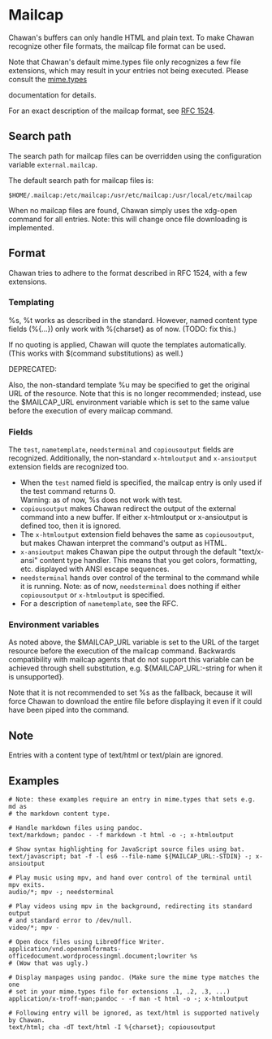 <!-- MANON
% cha-mailcap(5) | Mailcap support in Chawan
MANOFF -->

# Mailcap

Chawan's buffers can only handle HTML and plain text. To make Chawan recognize
other file formats, the mailcap file format can be used.

Note that Chawan's default mime.types file only recognizes a few file
extensions, which may result in your entries not being executed.
Please consult the <!-- MANOFF -->[mime.types](mime.types.md)<!-- MANON -->
<!-- MANON **cha-mime.types**(5) MANOFF --> documentation for details.

For an exact description of the mailcap format, see
[RFC 1524](https://www.rfc-editor.org/rfc/rfc1524).

## Search path

The search path for mailcap files can be overridden using the configuration
variable `external.mailcap`.

The default search path for mailcap files is:

```
$HOME/.mailcap:/etc/mailcap:/usr/etc/mailcap:/usr/local/etc/mailcap
```

When no mailcap files are found, Chawan simply uses the xdg-open command
for all entries. Note: this will change once file downloading is implemented.

## Format

Chawan tries to adhere to the format described in RFC 1524, with a few
extensions.

### Templating

%s, %t works as described in the standard. However, named content type fields
(%{...}) only work with %{charset} as of now. (TODO: fix this.)

If no quoting is applied, Chawan will quote the templates automatically. (This
works with $(command substitutions) as well.)

DEPRECATED:

Also, the non-standard template %u may be specified to get the original URL
of the resource. Note that this is no longer recommended; instead, use the
$MAILCAP_URL environment variable which is set to the same value before the
execution of every mailcap command.

### Fields

The `test`, `nametemplate`, `needsterminal` and `copiousoutput` fields are
recognized. Additionally, the non-standard `x-htmloutput` and `x-ansioutput`
extension fields are recognized too.

* When the `test` named field is specified, the mailcap entry is only used
  if the test command returns 0.  
  Warning: as of now, %s does not work with test.
* `copiousoutput` makes Chawan redirect the output of the external command
  into a new buffer. If either x-htmloutput or x-ansioutput is defined too, then
  it is ignored.
* The `x-htmloutput` extension field behaves the same as `copiousoutput`,
  but makes Chawan interpret the command's output as HTML.
* `x-ansioutput` makes Chawan pipe the output through the default "text/x-ansi"
  content type handler. This means that you get colors, formatting, etc.
  displayed with ANSI escape sequences.
* `needsterminal` hands over control of the terminal to the command while
  it is running. Note: as of now, `needsterminal` does nothing if either
  `copiousoutput` or `x-htmloutput` is specified.
* For a description of `nametemplate`, see the RFC.

### Environment variables

As noted above, the $MAILCAP_URL variable is set to the URL of the target
resource before the execution of the mailcap command. Backwards compatibility
with mailcap agents that do not support this variable can be achieved through
shell substitution, e.g. ${MAILCAP_URL:-string for when it is unsupported}.

Note that it is not recommended to set %s as the fallback, because it
will force Chawan to download the entire file before displaying it even if
it could have been piped into the command.

## Note

Entries with a content type of text/html or text/plain are ignored.

## Examples

```
# Note: these examples require an entry in mime.types that sets e.g. md as
# the markdown content type.

# Handle markdown files using pandoc.
text/markdown; pandoc - -f markdown -t html -o -; x-htmloutput

# Show syntax highlighting for JavaScript source files using bat.
text/javascript; bat -f -l es6 --file-name ${MAILCAP_URL:-STDIN} -; x-ansioutput

# Play music using mpv, and hand over control of the terminal until mpv exits.
audio/*; mpv -; needsterminal

# Play videos using mpv in the background, redirecting its standard output
# and standard error to /dev/null.
video/*; mpv -

# Open docx files using LibreOffice Writer.
application/vnd.openxmlformats-officedocument.wordprocessingml.document;lowriter %s
# (Wow that was ugly.)

# Display manpages using pandoc. (Make sure the mime type matches the one
# set in your mime.types file for extensions .1, .2, .3, ...)
application/x-troff-man;pandoc - -f man -t html -o -; x-htmloutput

# Following entry will be ignored, as text/html is supported natively by Chawan.
text/html; cha -dT text/html -I %{charset}; copiousoutput
```
<!-- MANON
## See also

**cha**(1)
MANOFF -->
